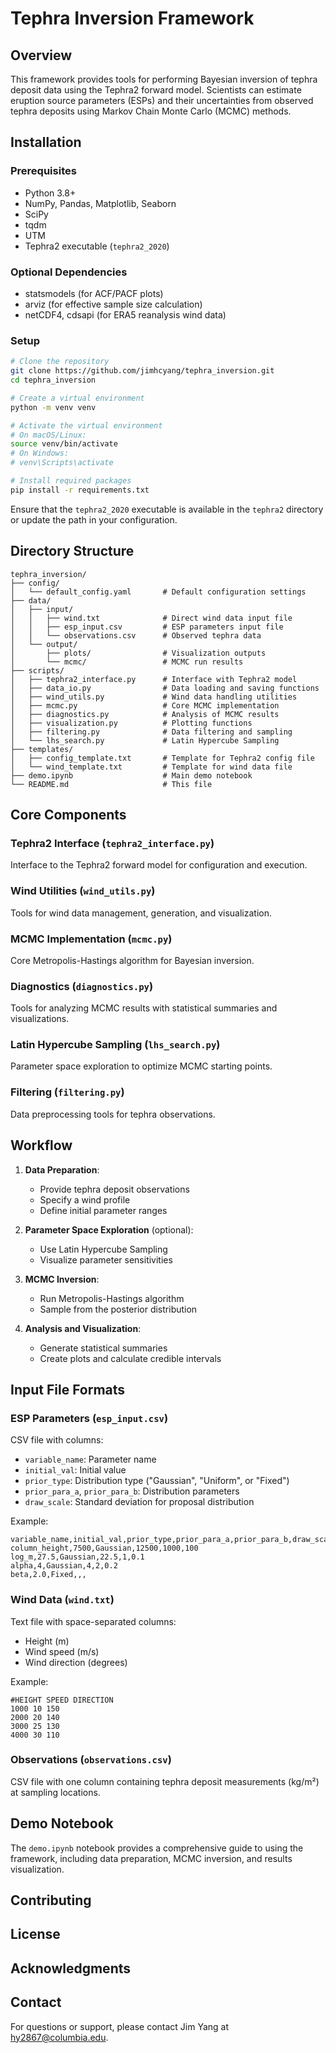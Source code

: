 # Tephra Inversion Framework

## Overview

This framework provides tools for performing Bayesian inversion of tephra deposit data using the Tephra2 forward model. Scientists can estimate eruption source parameters (ESPs) and their uncertainties from observed tephra deposits using Markov Chain Monte Carlo (MCMC) methods.

## Installation

### Prerequisites

- Python 3.8+
- NumPy, Pandas, Matplotlib, Seaborn
- SciPy
- tqdm
- UTM
- Tephra2 executable (`tephra2_2020`)

### Optional Dependencies

- statsmodels (for ACF/PACF plots)
- arviz (for effective sample size calculation)
- netCDF4, cdsapi (for ERA5 reanalysis wind data)

### Setup

```bash
# Clone the repository
git clone https://github.com/jimhcyang/tephra_inversion.git
cd tephra_inversion

# Create a virtual environment
python -m venv venv

# Activate the virtual environment
# On macOS/Linux:
source venv/bin/activate
# On Windows:
# venv\Scripts\activate

# Install required packages
pip install -r requirements.txt
```

Ensure that the `tephra2_2020` executable is available in the `tephra2` directory or update the path in your configuration.

## Directory Structure

```
tephra_inversion/
├── config/
│   └── default_config.yaml       # Default configuration settings
├── data/
│   ├── input/
│   │   ├── wind.txt              # Direct wind data input file
│   │   ├── esp_input.csv         # ESP parameters input file
│   │   └── observations.csv      # Observed tephra data
│   └── output/
│       ├── plots/                # Visualization outputs
│       └── mcmc/                 # MCMC run results
├── scripts/
│   ├── tephra2_interface.py      # Interface with Tephra2 model
│   ├── data_io.py                # Data loading and saving functions
│   ├── wind_utils.py             # Wind data handling utilities
│   ├── mcmc.py                   # Core MCMC implementation
│   ├── diagnostics.py            # Analysis of MCMC results
│   ├── visualization.py          # Plotting functions
│   ├── filtering.py              # Data filtering and sampling
│   └── lhs_search.py             # Latin Hypercube Sampling
├── templates/
│   ├── config_template.txt       # Template for Tephra2 config file
│   └── wind_template.txt         # Template for wind data file
├── demo.ipynb                    # Main demo notebook
└── README.md                     # This file
```

## Core Components

### Tephra2 Interface (`tephra2_interface.py`)
Interface to the Tephra2 forward model for configuration and execution.

### Wind Utilities (`wind_utils.py`)
Tools for wind data management, generation, and visualization.

### MCMC Implementation (`mcmc.py`)
Core Metropolis-Hastings algorithm for Bayesian inversion.

### Diagnostics (`diagnostics.py`)
Tools for analyzing MCMC results with statistical summaries and visualizations.

### Latin Hypercube Sampling (`lhs_search.py`)
Parameter space exploration to optimize MCMC starting points.

### Filtering (`filtering.py`)
Data preprocessing tools for tephra observations.

## Workflow

1. **Data Preparation**:
   - Provide tephra deposit observations
   - Specify a wind profile
   - Define initial parameter ranges

2. **Parameter Space Exploration** (optional):
   - Use Latin Hypercube Sampling
   - Visualize parameter sensitivities

3. **MCMC Inversion**:
   - Run Metropolis-Hastings algorithm
   - Sample from the posterior distribution

4. **Analysis and Visualization**:
   - Generate statistical summaries
   - Create plots and calculate credible intervals

## Input File Formats

### ESP Parameters (`esp_input.csv`)

CSV file with columns:
- `variable_name`: Parameter name
- `initial_val`: Initial value
- `prior_type`: Distribution type ("Gaussian", "Uniform", or "Fixed")
- `prior_para_a`, `prior_para_b`: Distribution parameters
- `draw_scale`: Standard deviation for proposal distribution

Example:
```
variable_name,initial_val,prior_type,prior_para_a,prior_para_b,draw_scale
column_height,7500,Gaussian,12500,1000,100
log_m,27.5,Gaussian,22.5,1,0.1
alpha,4,Gaussian,4,2,0.2
beta,2.0,Fixed,,,
```

### Wind Data (`wind.txt`)

Text file with space-separated columns:
- Height (m)
- Wind speed (m/s)
- Wind direction (degrees)

Example:
```
#HEIGHT SPEED DIRECTION
1000 10 150
2000 20 140
3000 25 130
4000 30 110
```

### Observations (`observations.csv`)

CSV file with one column containing tephra deposit measurements (kg/m²) at sampling locations.

## Demo Notebook

The `demo.ipynb` notebook provides a comprehensive guide to using the framework, including data preparation, MCMC inversion, and results visualization.

## Contributing



## License



## Acknowledgments



## Contact

For questions or support, please contact Jim Yang at [hy2867@columbia.edu](mailto:hy2867@columbia.edu).